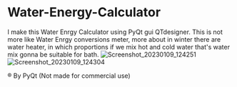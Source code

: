 # Water-Energy-Calculator
I make this Water Enrgy Calculator using PyQt gui QTdesigner. This is not more like Water Enrgy conversions meter, more about in winter there are water heater, in which proportions if we mix hot and cold water that's water mix gonna be suitable for bath.
![Screenshot_20230109_124251](https://user-images.githubusercontent.com/58221994/211257202-4fc2c33f-6d2e-46ed-bcee-4f31cc9e37cd.png)
![Screenshot_20230109_124304](https://user-images.githubusercontent.com/58221994/211257736-81408091-6f00-43ba-9ab1-953234af16c0.png)



® By PyQt (Not made for commercial use)
